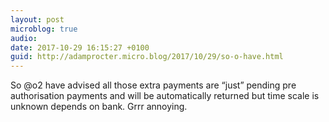 ```yaml
---
layout: post
microblog: true
audio: 
date: 2017-10-29 16:15:27 +0100
guid: http://adamprocter.micro.blog/2017/10/29/so-o-have.html
---
```

So @o2 have advised all those extra payments are “just” pending pre authorisation payments and will be automatically returned but time scale is unknown depends on bank. Grrr annoying. 

